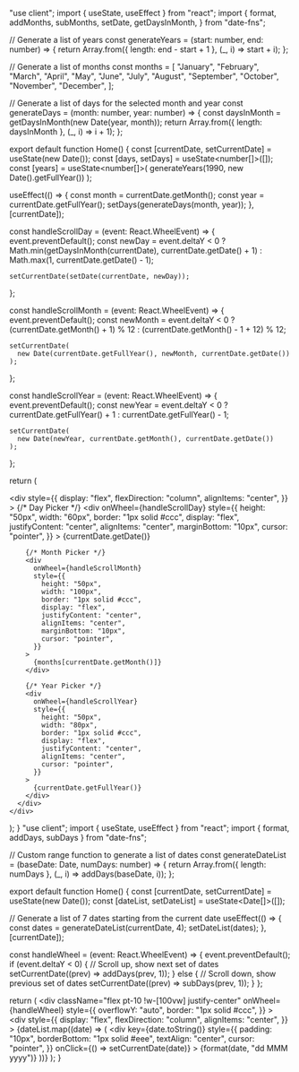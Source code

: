 "use client";
import { useState, useEffect } from "react";
import {
  format,
  addMonths,
  subMonths,
  setDate,
  getDaysInMonth,
} from "date-fns";

// Generate a list of years
const generateYears = (start: number, end: number) => {
  return Array.from({ length: end - start + 1 }, (_, i) => start + i);
};

// Generate a list of months
const months = [
  "January",
  "February",
  "March",
  "April",
  "May",
  "June",
  "July",
  "August",
  "September",
  "October",
  "November",
  "December",
];

// Generate a list of days for the selected month and year
const generateDays = (month: number, year: number) => {
  const daysInMonth = getDaysInMonth(new Date(year, month));
  return Array.from({ length: daysInMonth }, (_, i) => i + 1);
};

export default function Home() {
  const [currentDate, setCurrentDate] = useState<Date>(new Date());
  const [days, setDays] = useState<number[]>([]);
  const [years] = useState<number[]>(
    generateYears(1990, new Date().getFullYear())
  );

  useEffect(() => {
    const month = currentDate.getMonth();
    const year = currentDate.getFullYear();
    setDays(generateDays(month, year));
  }, [currentDate]);

  const handleScrollDay = (event: React.WheelEvent) => {
    event.preventDefault();
    const newDay =
      event.deltaY < 0
        ? Math.min(getDaysInMonth(currentDate), currentDate.getDate() + 1)
        : Math.max(1, currentDate.getDate() - 1);

    setCurrentDate(setDate(currentDate, newDay));
  };

  const handleScrollMonth = (event: React.WheelEvent) => {
    event.preventDefault();
    const newMonth =
      event.deltaY < 0
        ? (currentDate.getMonth() + 1) % 12
        : (currentDate.getMonth() - 1 + 12) % 12;

    setCurrentDate(
      new Date(currentDate.getFullYear(), newMonth, currentDate.getDate())
    );
  };

  const handleScrollYear = (event: React.WheelEvent) => {
    event.preventDefault();
    const newYear =
      event.deltaY < 0
        ? currentDate.getFullYear() + 1
        : currentDate.getFullYear() - 1;

    setCurrentDate(
      new Date(newYear, currentDate.getMonth(), currentDate.getDate())
    );
  };

  return (
    <div className="flex justify-center items-center h-screen">
      <div
        style={{
          display: "flex",
          flexDirection: "column",
          alignItems: "center",
        }}
      >
        {/* Day Picker */}
        <div
          onWheel={handleScrollDay}
          style={{
            height: "50px",
            width: "60px",
            border: "1px solid #ccc",
            display: "flex",
            justifyContent: "center",
            alignItems: "center",
            marginBottom: "10px",
            cursor: "pointer",
          }}
        >
          {currentDate.getDate()}
        </div>

        {/* Month Picker */}
        <div
          onWheel={handleScrollMonth}
          style={{
            height: "50px",
            width: "100px",
            border: "1px solid #ccc",
            display: "flex",
            justifyContent: "center",
            alignItems: "center",
            marginBottom: "10px",
            cursor: "pointer",
          }}
        >
          {months[currentDate.getMonth()]}
        </div>

        {/* Year Picker */}
        <div
          onWheel={handleScrollYear}
          style={{
            height: "50px",
            width: "80px",
            border: "1px solid #ccc",
            display: "flex",
            justifyContent: "center",
            alignItems: "center",
            cursor: "pointer",
          }}
        >
          {currentDate.getFullYear()}
        </div>
      </div>
    </div>
  );
}
"use client";
import { useState, useEffect } from "react";
import { format, addDays, subDays } from "date-fns";

// Custom range function to generate a list of dates
const generateDateList = (baseDate: Date, numDays: number) => {
  return Array.from({ length: numDays }, (_, i) => addDays(baseDate, i));
};

export default function Home() {
  const [currentDate, setCurrentDate] = useState<Date>(new Date());
  const [dateList, setDateList] = useState<Date[]>([]);

  // Generate a list of 7 dates starting from the current date
  useEffect(() => {
    const dates = generateDateList(currentDate, 4);
    setDateList(dates);
  }, [currentDate]);

  const handleWheel = (event: React.WheelEvent) => {
    event.preventDefault();
    if (event.deltaY < 0) {
      // Scroll up, show next set of dates
      setCurrentDate((prev) => addDays(prev, 1));
    } else {
      // Scroll down, show previous set of dates
      setCurrentDate((prev) => subDays(prev, 1));
    }
  };

  return (
    <div
      className="flex pt-10 !w-[100vw] justify-center"
      onWheel={handleWheel}
      style={{
        overflowY: "auto",
        border: "1px solid #ccc",
      }}
    >
      <div
        style={{
          display: "flex",
          flexDirection: "column",
          alignItems: "center",
        }}
      >
        {dateList.map((date) => (
          <div
            key={date.toString()}
            style={{
              padding: "10px",
              borderBottom: "1px solid #eee",
              textAlign: "center",
              cursor: "pointer",
            }}
            onClick={() => setCurrentDate(date)}
          >
            {format(date, "dd MMM yyyy")}
          </div>
        ))}
      </div>
    </div>
  );
}
